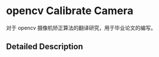 # opencv Calibrate Camera

对于 opencv 摄像机矫正算法的翻译研究，用于毕业论文的编写。

<!--more-->

## Detailed Description


